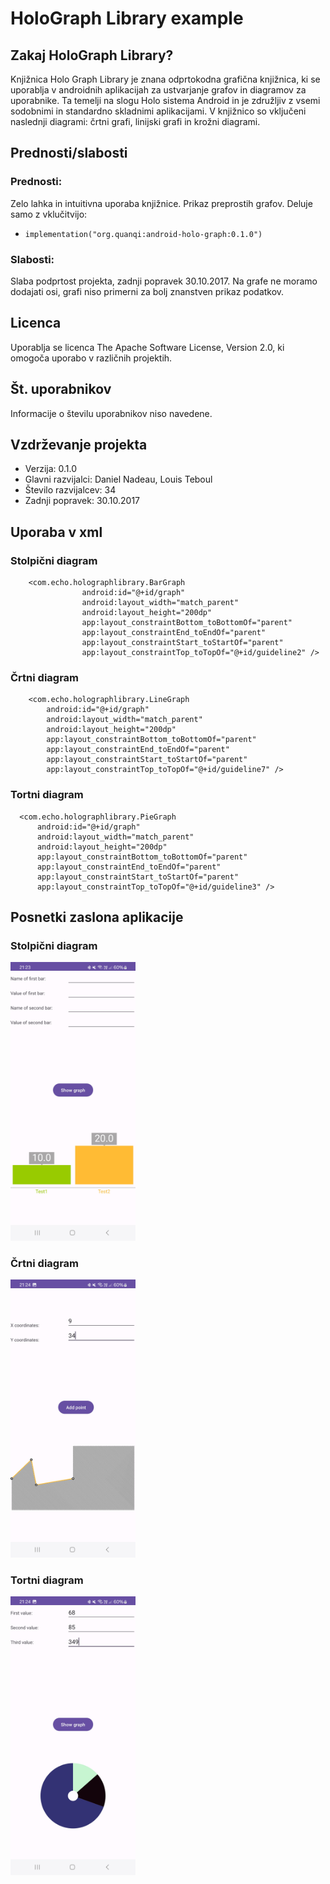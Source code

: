 # HoloGraph Library example

## Zakaj HoloGraph Library?
Knjižnica Holo Graph Library je znana odprtokodna grafična knjižnica, ki se uporablja v androidnih aplikacijah za ustvarjanje grafov in diagramov za uporabnike.
Ta temelji na slogu Holo sistema Android in je združljiv z vsemi sodobnimi in standardno skladnimi aplikacijami.
V knjižnico so vključeni naslednji diagrami: črtni grafi, linijski grafi in krožni diagrami.

## Prednosti/slabosti

### Prednosti:

Zelo lahka in intuitivna uporaba knjižnice. Prikaz preprostih grafov. Deluje samo z vklučitvijo:
-     implementation("org.quanqi:android-holo-graph:0.1.0")

### Slabosti:

Slaba podprtost projekta, zadnji popravek 30.10.2017. Na grafe ne moramo dodajati osi, grafi niso primerni za bolj znanstven prikaz podatkov. 

## Licenca

Uporablja se licenca The Apache Software License, Version 2.0, ki omogoča uporabo v različnih projektih.

## Št. uporabnikov

Informacije o številu uporabnikov niso navedene.

## Vzdrževanje projekta

- Verzija: 0.1.0
- Glavni razvijalci: Daniel Nadeau, Louis Teboul
- Število razvijalcev: 34
- Zadnji popravek:  30.10.2017

## Uporaba v xml
### Stolpični diagram
        
        <com.echo.holographlibrary.BarGraph
                    android:id="@+id/graph"
                    android:layout_width="match_parent"
                    android:layout_height="200dp"
                    app:layout_constraintBottom_toBottomOf="parent"
                    app:layout_constraintEnd_toEndOf="parent"
                    app:layout_constraintStart_toStartOf="parent"
                    app:layout_constraintTop_toTopOf="@+id/guideline2" />

### Črtni diagram

        <com.echo.holographlibrary.LineGraph
            android:id="@+id/graph"
            android:layout_width="match_parent"
            android:layout_height="200dp"
            app:layout_constraintBottom_toBottomOf="parent"
            app:layout_constraintEnd_toEndOf="parent"
            app:layout_constraintStart_toStartOf="parent"
            app:layout_constraintTop_toTopOf="@+id/guideline7" />

### Tortni diagram

      <com.echo.holographlibrary.PieGraph
          android:id="@+id/graph"
          android:layout_width="match_parent"
          android:layout_height="200dp"
          app:layout_constraintBottom_toBottomOf="parent"
          app:layout_constraintEnd_toEndOf="parent"
          app:layout_constraintStart_toStartOf="parent"
          app:layout_constraintTop_toTopOf="@+id/guideline3" />

## Posnetki zaslona aplikacije
### Stolpični diagram
<img src="bar1.jpg" width="200" alt="Example Image"/>

### Črtni diagram
<img src="line1.jpg" width="200" alt="Example Image"/>

### Tortni diagram
<img src="pie1.jpg" width="200" alt="Example Image"/>
